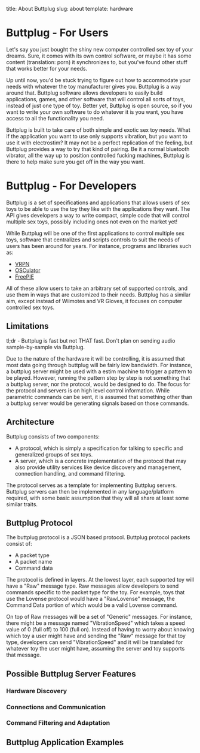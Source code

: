 title: About Buttplug
slug: about
template: hardware

# Buttplug - For Users

Let's say you just bought the shiny new computer controlled sex toy of
your dreams. Sure, it comes with its own control software, or maybe it
has some content (translation: porn) it synchronizes to, but you've
found other stuff that works better for your needs. 

Up until now, you'd be stuck trying to figure out how to accommodate
your needs with whatever the toy manufacturer gives you. Buttplug is a
way around that. Buttplug software allows developers to easily build
applications, games, and other software that will control all sorts of
toys, instead of just one type of toy. Better yet, Buttplug is open
source, so if you want to write your own software to do whatever it is
you want, you have access to all the functionality you need.

Buttplug is built to take care of both simple and exotic sex toy
needs. What if the application you want to use only supports
vibration, but you want to use it with electrostim? It may not be a
perfect replication of the feeling, but Buttplug provides a way to try
that kind of pairing. Be it a normal bluetooth vibrator, all the way
up to position controlled fucking machines, Buttplug is there to help
make sure you get off in the way you want.

# Buttplug - For Developers

Buttplug is a set of specifications and applications that allows users
of sex toys to be able to use the toy they like with the applications
they want. The API gives developers a way to write compact, simple
code that will control multiple sex toys, possibly including ones not
even on the market yet!

While Buttplug will be one of the first applications to control
multiple sex toys, software that centralizes and scripts controls to
suit the needs of users has been around for years. For instance,
programs and libraries such as:

- [VRPN](https://github.com/vrpn/vrpn)
- [OSCulator](http://www.osculator.net/)
- [FreePIE](http://andersmalmgren.github.io/FreePIE/) 

All of these allow users to take an arbitrary set of supported
controls, and use them in ways that are customized to their needs.
Buttplug has a similar aim, except instead of Wiimotes and VR Gloves,
it focuses on computer controlled sex toys.

## Limitations

tl;dr - Buttplug is fast but not THAT fast. Don't plan on sending
audio sample-by-sample via Buttplug.

Due to the nature of the hardware it will be controlling, it is
assumed that most data going through buttplug will be fairly low
bandwidth. For instance, a buttplug server might be used with a estim
machine to trigger a pattern to be played. However, running the
pattern step by step is not something that a buttplug server, nor the
protocol, would be designed to do. The focus for the protocol and
servers is on high level control information. While parametric
commands can be sent, it is assumed that something other than a
buttplug server would be generating signals based on those commands.

## Architecture

Buttplug consists of two components:

- A protocol, which is simply a specification for talking to specific
  and generalized groups of sex toys.
- A server, which is a concrete implementation of the protocol that
  may also provide utility services like device discovery and
  management, connection handling, and command filtering.

The protocol serves as a template for implementing Buttplug servers.
Buttplug servers can then be implemented in any language/platform
required, with some basic assumption that they will all share at least
some similar traits.

## Buttplug Protocol

The buttplug protocol is a JSON based protocol. Buttplug protocol
packets consist of:

- A packet type
- A packet name
- Command data

The protocol is defined in layers. At the lowest layer, each supported
toy will have a "Raw" message type. Raw messages allow developers to
send commands specific to the packet type for the toy. For example,
toys that use the Lovense protocol would have a "RawLovense" message,
the Command Data portion of which would be a valid Lovense command.

On top of Raw messages will be a set of "Generic" messages. For
instance, there might be a message named "VibrationSpeed" which takes
a speed value of 0 (full off) to 100 (full on). Instead of having to
worry about knowing which toy a user might have and sending the "Raw"
message for that toy type, developers can send "VibrationSpeed" and it
will be translated for whatever toy the user might have, assuming the
server and toy supports that message.

## Possible Buttplug Server Features

### Hardware Discovery

### Connections and Communication

### Command Filtering and Adaptation

## Buttplug Application Examples

